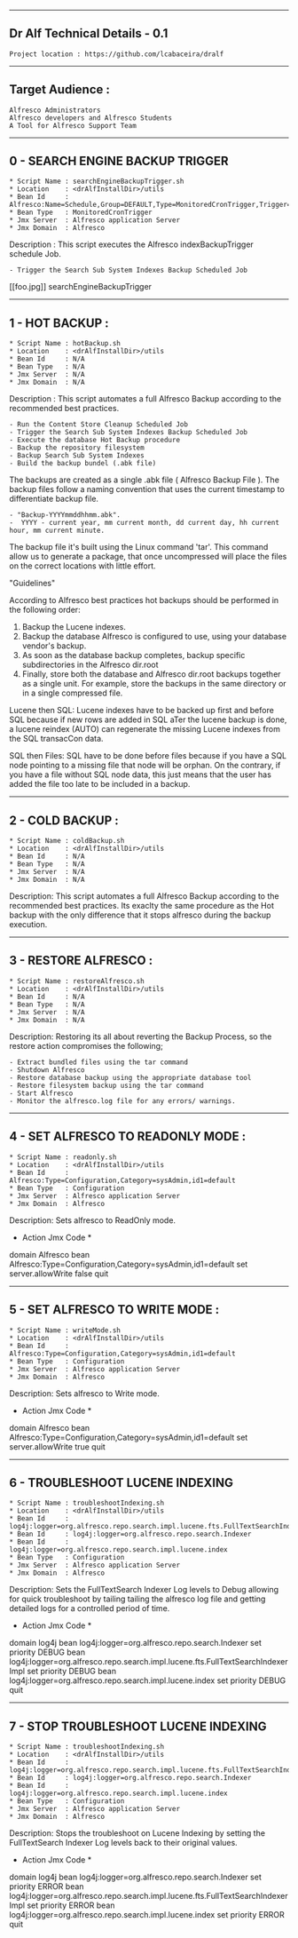 ------------------------------
Dr Alf Technical Details - 0.1
------------------------------

    Project location : https://github.com/lcabaceira/dralf

-----------------
Target Audience :
-----------------

    Alfresco Administrators 
    Alfresco developers and Alfresco Students
    A Tool for Alfresco Support Team 

--------------------------------
0 - SEARCH ENGINE BACKUP TRIGGER
-------------------------------- 

    * Script Name : searchEngineBackupTrigger.sh   
    * Location    : <drAlfInstallDir>/utils
    * Bean Id     : Alfresco:Name=Schedule,Group=DEFAULT,Type=MonitoredCronTrigger,Trigger=search.indexBackupTrigger
    * Bean Type   : MonitoredCronTrigger
    * Jmx Server  : Alfresco application Server   
    * Jmx Domain  : Alfresco   

Description : This script executes the Alfresco indexBackupTrigger schedule Job.

    - Trigger the Search Sub System Indexes Backup Scheduled Job

  
[[foo.jpg]]
searchEngineBackupTrigger

----------------
1 - HOT BACKUP :
---------------- 

    * Script Name : hotBackup.sh   
    * Location    : <drAlfInstallDir>/utils
    * Bean Id     : N/A
    * Bean Type   : N/A
    * Jmx Server  : N/A   
    * Jmx Domain  : N/A  

Description : This script automates a full Alfresco Backup according to the recommended best practices.

    - Run the Content Store Cleanup Scheduled Job
    - Trigger the Search Sub System Indexes Backup Scheduled Job
    - Execute the database Hot Backup procedure
    - Backup the repository filesystem
    - Backup Search Sub System Indexes
    - Build the backup bundel (.abk file)

The backups are created as a single .abk file ( Alfresco Backup File ). The backup files follow a
naming convention that uses the current timestamp to differentiate backup file.

    - "Backup-YYYYmmddhhmm.abk". 
    -  YYYY - current year, mm current month, dd current day, hh current hour, mm current minute.
    
The backup file it's built using the Linux command 'tar'. This command allow us to generate a package, that once 
uncompressed will place the files on the correct locations with little effort.

"Guidelines" 

According to Alfresco best practices hot backups should be performed in the following order:

1.  Backup the Lucene indexes.
2.  Backup the database Alfresco is configured to use, using your database vendor's backup.
3.  As soon as the database backup completes, backup specific subdirectories in the Alfresco dir.root
4.  Finally, store both the database and Alfresco dir.root backups together as a single unit. For example, 
    store the backups in the same directory or in a single compressed file.
    
Lucene then SQL: Lucene indexes have to be backed up first and before SQL because if new rows are added in 
SQL aTer the lucene backup is done, a lucene reindex (AUTO) can regenerate the missing Lucene indexes from 
the SQL transacCon data.

SQL then Files: SQL have to be done before files because if you have a SQL node pointing to a missing file that 
node will be orphan. On the contrary, if you have a file without SQL node data, this just means that the user 
has added the file too late to be included in a backup.
    
-----------------
2 - COLD BACKUP :
----------------- 

    * Script Name : coldBackup.sh   
    * Location    : <drAlfInstallDir>/utils
    * Bean Id     : N/A
    * Bean Type   : N/A
    * Jmx Server  : N/A   
    * Jmx Domain  : N/A   
    
Description: This script automates a full Alfresco Backup according to the recommended best practices. Its exaclty the same procedure 
as the Hot backup with the only difference that it stops alfresco during the backup execution.
    
----------------------
3 - RESTORE ALFRESCO :
---------------------- 

    * Script Name : restoreAlfresco.sh   
    * Location    : <drAlfInstallDir>/utils
    * Bean Id     : N/A
    * Bean Type   : N/A
    * Jmx Server  : N/A   
    * Jmx Domain  : N/A  

Description:  Restoring its all about reverting the Backup Process, so the restore action compromises the following;

    - Extract bundled files using the tar command
    - Shutdown Alfresco
    - Restore database backup using the appropriate database tool
    - Restore filesystem backup using the tar command
    - Start Alfresco
    - Monitor the alfresco.log file for any errors/ warnings.
    
-----------------------------------
4 - SET ALFRESCO TO READONLY MODE :
----------------------------------- 

    * Script Name : readonly.sh   
    * Location    : <drAlfInstallDir>/utils
    * Bean Id     : Alfresco:Type=Configuration,Category=sysAdmin,id1=default
    * Bean Type   : Configuration
    * Jmx Server  : Alfresco application Server   
    * Jmx Domain  : Alfresco    

Description: Sets alfresco to ReadOnly mode. 

* Action Jmx Code * 
 
domain Alfresco
bean Alfresco:Type=Configuration,Category=sysAdmin,id1=default
set server.allowWrite false
quit

-----------------------------------
5 - SET ALFRESCO TO WRITE MODE :
----------------------------------- 

    * Script Name : writeMode.sh   
    * Location    : <drAlfInstallDir>/utils
    * Bean Id     : Alfresco:Type=Configuration,Category=sysAdmin,id1=default
    * Bean Type   : Configuration
    * Jmx Server  : Alfresco application Server   
    * Jmx Domain  : Alfresco  

Description: Sets alfresco to Write mode. 

* Action Jmx Code *
  
domain Alfresco
bean Alfresco:Type=Configuration,Category=sysAdmin,id1=default
set server.allowWrite true
quit

-----------------------------------
6 - TROUBLESHOOT LUCENE INDEXING 
----------------------------------- 

    * Script Name : troubleshootIndexing.sh
    * Location    : <drAlfInstallDir>/utils
    * Bean Id     : log4j:logger=org.alfresco.repo.search.impl.lucene.fts.FullTextSearchIndexerImpl
    * Bean Id     : log4j:logger=org.alfresco.repo.search.Indexer
    * Bean Id     : log4j:logger=org.alfresco.repo.search.impl.lucene.index
    * Bean Type   : Configuration
    * Jmx Server  : Alfresco application Server   
    * Jmx Domain  : Alfresco 

Description: Sets the FullTextSearch Indexer Log levels to Debug allowing for quick troubleshoot by tailing
tailing the alfresco log file and getting detailed logs for a controlled period of time.

* Action Jmx Code *
    
domain log4j
bean log4j:logger=org.alfresco.repo.search.Indexer
set priority DEBUG
bean log4j:logger=org.alfresco.repo.search.impl.lucene.fts.FullTextSearchIndexerImpl
set priority DEBUG
bean log4j:logger=org.alfresco.repo.search.impl.lucene.index
set priority DEBUG
quit

-------------------------------------
7 - STOP TROUBLESHOOT LUCENE INDEXING 
------------------------------------- 

    * Script Name : troubleshootIndexing.sh
    * Location    : <drAlfInstallDir>/utils
    * Bean Id     : log4j:logger=org.alfresco.repo.search.impl.lucene.fts.FullTextSearchIndexerImpl
    * Bean Id     : log4j:logger=org.alfresco.repo.search.Indexer
    * Bean Id     : log4j:logger=org.alfresco.repo.search.impl.lucene.index
    * Bean Type   : Configuration
    * Jmx Server  : Alfresco application Server   
    * Jmx Domain  : Alfresco 

Description: Stops the troubleshoot on Lucene Indexing by setting the FullTextSearch Indexer Log levels back to their original values. 

* Action Jmx Code *
    
domain log4j
bean log4j:logger=org.alfresco.repo.search.Indexer
set priority ERROR
bean log4j:logger=org.alfresco.repo.search.impl.lucene.fts.FullTextSearchIndexerImpl
set priority ERROR
bean log4j:logger=org.alfresco.repo.search.impl.lucene.index
set priority ERROR
quit

